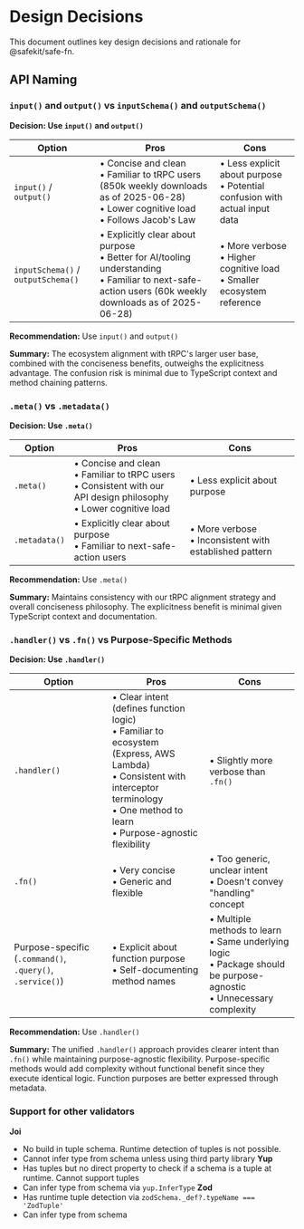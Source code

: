 # Design Decisions

This document outlines key design decisions and rationale for @safekit/safe-fn.

## API Naming

### `input()` and `output()` vs `inputSchema()` and `outputSchema()`

**Decision: Use `input()` and `output()`**

| Option | Pros | Cons |
|--------|------|------|
| `input()` / `output()` | • Concise and clean<br>• Familiar to tRPC users (850k weekly downloads as of 2025-06-28)<br>• Lower cognitive load<br>• Follows Jacob's Law | • Less explicit about purpose<br>• Potential confusion with actual input data |
| `inputSchema()` / `outputSchema()` | • Explicitly clear about purpose<br>• Better for AI/tooling understanding<br>• Familiar to next-safe-action users (60k weekly downloads as of 2025-06-28) | • More verbose<br>• Higher cognitive load<br>• Smaller ecosystem reference |

**Recommendation:** Use `input()` and `output()`

**Summary:** The ecosystem alignment with tRPC's larger user base, combined with the conciseness benefits, outweighs the explicitness advantage. The confusion risk is minimal due to TypeScript context and method chaining patterns.

### `.meta()` vs `.metadata()`

**Decision: Use `.meta()`**

| Option | Pros | Cons |
|--------|------|------|
| `.meta()` | • Concise and clean<br>• Familiar to tRPC users<br>• Consistent with our API design philosophy<br>• Lower cognitive load | • Less explicit about purpose |
| `.metadata()` | • Explicitly clear about purpose<br>• Familiar to next-safe-action users | • More verbose<br>• Inconsistent with established pattern |

**Recommendation:** Use `.meta()`

**Summary:** Maintains consistency with our tRPC alignment strategy and overall conciseness philosophy. The explicitness benefit is minimal given TypeScript context and documentation.

### `.handler()` vs `.fn()` vs Purpose-Specific Methods

**Decision: Use `.handler()`**

| Option | Pros | Cons |
|--------|------|------|
| `.handler()` | • Clear intent (defines function logic)<br>• Familiar to ecosystem (Express, AWS Lambda)<br>• Consistent with interceptor terminology<br>• One method to learn<br>• Purpose-agnostic flexibility | • Slightly more verbose than `.fn()` |
| `.fn()` | • Very concise<br>• Generic and flexible | • Too generic, unclear intent<br>• Doesn't convey "handling" concept |
| Purpose-specific (`.command()`, `.query()`, `.service()`) | • Explicit about function purpose<br>• Self-documenting method names | • Multiple methods to learn<br>• Same underlying logic<br>• Package should be purpose-agnostic<br>• Unnecessary complexity |

**Recommendation:** Use `.handler()`

**Summary:** The unified `.handler()` approach provides clearer intent than `.fn()` while maintaining purpose-agnostic flexibility. Purpose-specific methods would add complexity without functional benefit since they execute identical logic. Function purposes are better expressed through metadata.

### Support for other validators
**Joi**
- No build in tuple schema. Runtime detection of tuples is not possible.
- Cannot infer type from schema unless using third party library
**Yup**
- Has tuples but no direct property to check if a schema is a tuple at runtime. Cannot support tuples
- Can infer type from schema via `yup.InferType`
**Zod**
- Has runtime tuple detection via `zodSchema._def?.typeName === 'ZodTuple'`
- Can infer type from schema